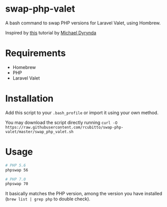 # swap-php-valet
A bash command to swap PHP versions for Laravel Valet, using Hombrew.

Inspired by [this](https://dyrynda.com.au/blog/switching-php-versions-with-laravel-valet)  tutorial by [Michael Dyrynda](https://twitter.com/michaeldyrynda)

# Requirements
- Homebrew
- PHP
- Laravel Valet

# Installation
Add this script to your `.bash_profile` or import it using your own method. 

You may download the script directly running `curl -O https://raw.githubusercontent.com/rcubitto/swap-php-valet/master/swap_php_valet.sh`

# Usage

```bash
# PHP 5.6
phpswap 56

# PHP 7.0
phpswap 70
```

It basically matches the PHP version, among the version you have installed (`brew list | grep php` to double check).
